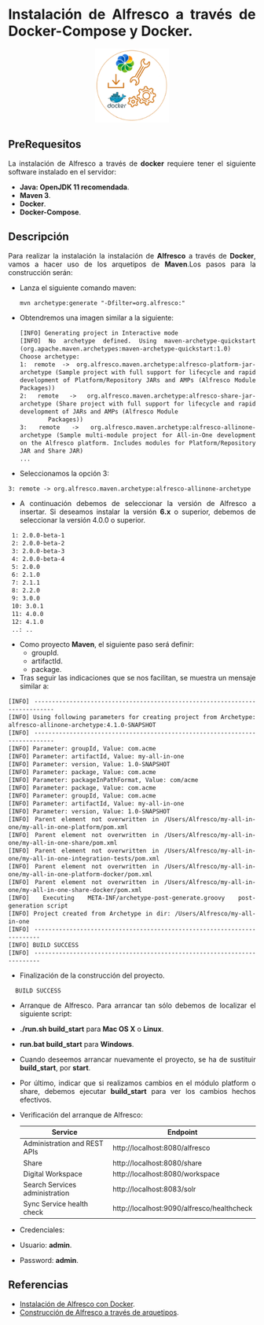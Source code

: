 <div align="justify">

# Instalación de Alfresco a través de Docker-Compose y Docker.

<div align="center">
  <img width="150px" src="../../img/install-docker.png">
</div>

## PreRequesitos

La instalación de Alfresco a través de __docker__ requiere tener el siguiente software instalado en el servidor:
- __Java: OpenJDK 11 recomendada__.
- __Maven 3__.
- __Docker__.
- __Docker-Compose__.

## Descripción

Para realizar la instalación la instalación de __Alfresco__ a través de __Docker__, vamos a hacer uso de los arquetipos de __Maven__.Los pasos para la construcción serán:
- Lanza el siguiente comando maven:
  ```console
  mvn archetype:generate "-Dfilter=org.alfresco:"
  ```
- Obtendremos una imagen similar a la siguiente:
  ```console
  [INFO] Generating project in Interactive mode
  [INFO] No archetype defined. Using maven-archetype-quickstart (org.apache.maven.archetypes:maven-archetype-quickstart:1.0)
  Choose archetype:
  1: remote -> org.alfresco.maven.archetype:alfresco-platform-jar-archetype (Sample project with full support for lifecycle and rapid development of Platform/Repository JARs and AMPs (Alfresco Module Packages))
  2: remote -> org.alfresco.maven.archetype:alfresco-share-jar-archetype (Share project with full support for lifecycle and rapid development of JARs and AMPs (Alfresco Module
          Packages))
  3: remote -> org.alfresco.maven.archetype:alfresco-allinone-archetype (Sample multi-module project for All-in-One development on the Alfresco platform. Includes modules for Platform/Repository JAR and Share JAR)
  ...

  ```
- Seleccionamos la opción 3:
```console
3: remote -> org.alfresco.maven.archetype:alfresco-allinone-archetype
```
- A continuación debemos de seleccionar la versión de Alfresco a insertar. Si deseamos instalar la versión __6.x__ o superior, debemos de seleccionar la versión 4.0.0 o superior.
```console
 1: 2.0.0-beta-1
 2: 2.0.0-beta-2
 3: 2.0.0-beta-3
 4: 2.0.0-beta-4
 5: 2.0.0
 6: 2.1.0
 7: 2.1.1
 8: 2.2.0
 9: 3.0.0
 10: 3.0.1
 11: 4.0.0
 12: 4.1.0
 ..: ..
```
- Como proyecto __Maven__, el siguiente paso será definir:
  - groupId.
  - artifactId.
  - package.
- Tras seguir las indicaciones que se nos facilitan, se muestra un mensaje similar a:
```console
[INFO] ----------------------------------------------------------------------------
[INFO] Using following parameters for creating project from Archetype: alfresco-allinone-archetype:4.1.0-SNAPSHOT
[INFO] ----------------------------------------------------------------------------
[INFO] Parameter: groupId, Value: com.acme
[INFO] Parameter: artifactId, Value: my-all-in-one
[INFO] Parameter: version, Value: 1.0-SNAPSHOT
[INFO] Parameter: package, Value: com.acme
[INFO] Parameter: packageInPathFormat, Value: com/acme
[INFO] Parameter: package, Value: com.acme
[INFO] Parameter: groupId, Value: com.acme
[INFO] Parameter: artifactId, Value: my-all-in-one
[INFO] Parameter: version, Value: 1.0-SNAPSHOT
[INFO] Parent element not overwritten in /Users/Alfresco/my-all-in-one/my-all-in-one-platform/pom.xml
[INFO] Parent element not overwritten in /Users/Alfresco/my-all-in-one/my-all-in-one-share/pom.xml
[INFO] Parent element not overwritten in /Users/Alfresco/my-all-in-one/my-all-in-one-integration-tests/pom.xml
[INFO] Parent element not overwritten in /Users/Alfresco/my-all-in-one/my-all-in-one-platform-docker/pom.xml
[INFO] Parent element not overwritten in /Users/Alfresco/my-all-in-one/my-all-in-one-share-docker/pom.xml
[INFO] Executing META-INF/archetype-post-generate.groovy post-generation script
[INFO] Project created from Archetype in dir: /Users/Alfresco/my-all-in-one
[INFO] ------------------------------------------------------------------------
[INFO] BUILD SUCCESS
[INFO] ------------------------------------------------------------------------
```
- Finalización de la construcción del proyecto.

```console
  BUILD SUCCESS
```
- Arranque de Alfresco. Para arrancar tan sólo debemos de localizar el siguiente script:
 - __./run.sh build_start__ para __Mac OS X__ o __Linux__.
 - __run.bat build_start__ para __Windows__.
 - Cuando deseemos arrancar nuevamente el proyecto, se ha de sustituir __build_start__, por __start__.
 - Por último, indicar que si realizamos cambios en el módulo platform o share, debemos ejecutar __build_start__ para ver los cambios hechos efectivos.
- Verificación del arranque de Alfresco:

  <div align="left">

  Service	| Endpoint
  -- | --
  Administration and REST APIs | http://localhost:8080/alfresco
  Share	| http://localhost:8080/share
  Digital Workspace |	http://localhost:8080/workspace
  Search Services administration |	http://localhost:8083/solr
  Sync Service health check	| http://localhost:9090/alfresco/healthcheck

  </div>
- Credenciales:
 - Usuario: __admin__.
 - Password: __admin__.


## Referencias

- [Instalación de Alfresco con Docker](https://docs.alfresco.com/content-services/6.2/install/containers/docker-compose/).
- [Construcción de Alfresco a través de arquetipos](https://docs.alfresco.com/content-services/6.2/develop/sdk/#mvnarchetypes).

</div>
